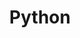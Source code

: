 ---
layout: list
title: Python
slug: python
menu: true
submenu: true
order: 3
description: >
    Hi Python
---